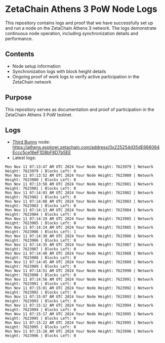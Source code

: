 # ZetaChain Athens 3 PoW Node Logs
This repository contains logs and proof that we have successfully set up and run a node on the ZetaChain Athens 3 network. The logs demonstrate continuous node operation, including synchronization details and performance.

## Contents
- Node setup information
- Synchronization logs with block height details
- Ongoing proof of work logs to verify active participation in the ZetaChain network

## Purpose
This repository serves as documentation and proof of participation in the ZetaChain Athens 3 PoW testnet.

## Logs

- [Third Bunny](https://thirdbunny.xyz/) node: https://athens.explorer.zetachain.com/address/0x225254d35dE666064Eccc5ce16eF1D8bF8D7b5EE
- Latest logs:
```
Mon Nov 11 07:13:47 AM UTC 2024 Your Node Height: 7623979 | Network Height: 7623979 | Blocks Left: 0
Mon Nov 11 07:13:52 AM UTC 2024 Your Node Height: 7623980 | Network Height: 7623980 | Blocks Left: 0
Mon Nov 11 07:13:58 AM UTC 2024 Your Node Height: 7623981 | Network Height: 7623981 | Blocks Left: 0
Mon Nov 11 07:14:03 AM UTC 2024 Your Node Height: 7623982 | Network Height: 7623982 | Blocks Left: 0
Mon Nov 11 07:14:08 AM UTC 2024 Your Node Height: 7623983 | Network Height: 7623983 | Blocks Left: 0
Mon Nov 11 07:14:13 AM UTC 2024 Your Node Height: 7623984 | Network Height: 7623984 | Blocks Left: 0
Mon Nov 11 07:14:19 AM UTC 2024 Your Node Height: 7623985 | Network Height: 7623985 | Blocks Left: 0
Mon Nov 11 07:14:24 AM UTC 2024 Your Node Height: 7623985 | Network Height: 7623986 | Blocks Left: 1
Mon Nov 11 07:14:30 AM UTC 2024 Your Node Height: 7623986 | Network Height: 7623986 | Blocks Left: 0
Mon Nov 11 07:14:35 AM UTC 2024 Your Node Height: 7623987 | Network Height: 7623987 | Blocks Left: 0
Mon Nov 11 07:14:40 AM UTC 2024 Your Node Height: 7623988 | Network Height: 7623988 | Blocks Left: 0
Mon Nov 11 07:14:45 AM UTC 2024 Your Node Height: 7623989 | Network Height: 7623989 | Blocks Left: 0
Mon Nov 11 07:14:51 AM UTC 2024 Your Node Height: 7623990 | Network Height: 7623990 | Blocks Left: 0
Mon Nov 11 07:14:56 AM UTC 2024 Your Node Height: 7623991 | Network Height: 7623991 | Blocks Left: 0
Mon Nov 11 07:15:01 AM UTC 2024 Your Node Height: 7623992 | Network Height: 7623992 | Blocks Left: 0
Mon Nov 11 07:15:07 AM UTC 2024 Your Node Height: 7623993 | Network Height: 7623993 | Blocks Left: 0
Mon Nov 11 07:15:12 AM UTC 2024 Your Node Height: 7623994 | Network Height: 7623994 | Blocks Left: 0
Mon Nov 11 07:15:17 AM UTC 2024 Your Node Height: 7623995 | Network Height: 7623995 | Blocks Left: 0
Mon Nov 11 07:15:22 AM UTC 2024 Your Node Height: 7623995 | Network Height: 7623995 | Blocks Left: 0
Mon Nov 11 07:15:28 AM UTC 2024 Your Node Height: 7623996 | Network Height: 7623996 | Blocks Left: 0
```
